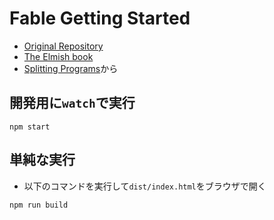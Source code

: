 # Fable Getting Started

- [Original Repository](https://github.com/Zaid-Ajaj/fable-getting-started)
- [The Elmish book](https://zaid-ajaj.github.io/the-elmish-book/#/)
- [Splitting Programs](https://zaid-ajaj.github.io/the-elmish-book/#/chapters/scaling/splitting-programs)から

## 開発用に`watch`で実行

```shell
npm start
```

## 単純な実行

- 以下のコマンドを実行して`dist/index.html`をブラウザで開く

```shell
npm run build
```
